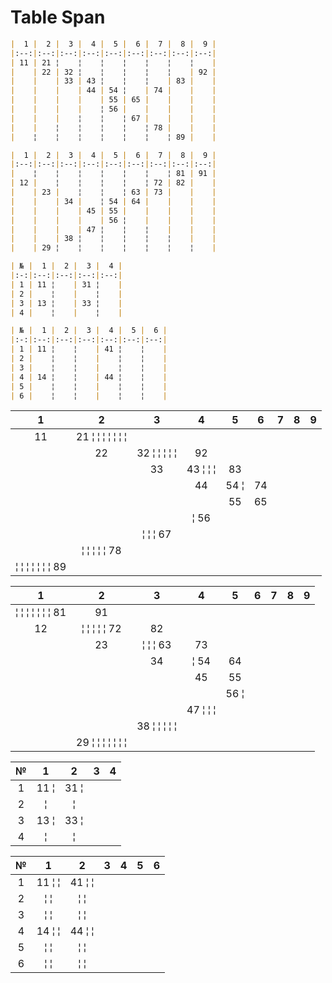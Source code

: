 # Table Span

```markdown
|  1 |  2 |  3 |  4 |  5 |  6 |  7 |  8 |  9 |
|:--:|:--:|:--:|:--:|:--:|:--:|:--:|:--:|:--:|
| 11 | 21 ¦    ¦    ¦    ¦    ¦    ¦    ¦    |
|    | 22 | 32 ¦    ¦    ¦    ¦    ¦    | 92 |
|    |    | 33 | 43 ¦    ¦    ¦    | 83 |    |
|    |    |    | 44 | 54 ¦    | 74 |    |    |
|    |    |    |    | 55 | 65 |    |    |    |
|    |    |    |    ¦ 56 |    |    |    |    |
|    |    |    ¦    ¦    ¦ 67 |    |    |    |
|    |    ¦    ¦    ¦    ¦    ¦ 78 |    |    |
|    ¦    ¦    ¦    ¦    ¦    ¦    ¦ 89 |    |

|  1 |  2 |  3 |  4 |  5 |  6 |  7 |  8 |  9 |
|:--:|:--:|:--:|:--:|:--:|:--:|:--:|:--:|:--:|
|    ¦    ¦    ¦    ¦    ¦    ¦    ¦ 81 | 91 |
| 12 |    ¦    ¦    ¦    ¦    ¦ 72 | 82 |    |
|    | 23 |    ¦    ¦    ¦ 63 | 73 |    |    |
|    |    | 34 |    ¦ 54 | 64 |    |    |    |
|    |    |    | 45 | 55 |    |    |    |    |
|    |    |    |    | 56 ¦    |    |    |    |
|    |    |    | 47 ¦    ¦    ¦    |    |    |
|    |    | 38 ¦    ¦    ¦    ¦    ¦    |    |
|    | 29 ¦    ¦    ¦    ¦    ¦    ¦    ¦    |

| № |  1 |  2 |  3 |  4 |
|:-:|:--:|:--:|:--:|:--:|
| 1 | 11 ¦    | 31 ¦    |
| 2 |    ¦    |    ¦    |
| 3 | 13 ¦    | 33 ¦    |
| 4 |    ¦    |    ¦    |

| № |  1 |  2 |  3 |  4 |  5 |  6 |
|:-:|:--:|:--:|:--:|:--:|:--:|:--:|
| 1 | 11 ¦    ¦    | 41 ¦    ¦    |
| 2 |    ¦    ¦    |    ¦    ¦    |
| 3 |    ¦    ¦    |    ¦    ¦    |
| 4 | 14 ¦    ¦    | 44 ¦    ¦    |
| 5 |    ¦    ¦    |    ¦    ¦    |
| 6 |    ¦    ¦    |    ¦    ¦    |
```

|  1 |  2 |  3 |  4 |  5 |  6 |  7 |  8 |  9 |
|:--:|:--:|:--:|:--:|:--:|:--:|:--:|:--:|:--:|
| 11 | 21 ¦    ¦    ¦    ¦    ¦    ¦    ¦    |
|    | 22 | 32 ¦    ¦    ¦    ¦    ¦    | 92 |
|    |    | 33 | 43 ¦    ¦    ¦    | 83 |    |
|    |    |    | 44 | 54 ¦    | 74 |    |    |
|    |    |    |    | 55 | 65 |    |    |    |
|    |    |    |    ¦ 56 |    |    |    |    |
|    |    |    ¦    ¦    ¦ 67 |    |    |    |
|    |    ¦    ¦    ¦    ¦    ¦ 78 |    |    |
|    ¦    ¦    ¦    ¦    ¦    ¦    ¦ 89 |    |

|  1 |  2 |  3 |  4 |  5 |  6 |  7 |  8 |  9 |
|:--:|:--:|:--:|:--:|:--:|:--:|:--:|:--:|:--:|
|    ¦    ¦    ¦    ¦    ¦    ¦    ¦ 81 | 91 |
| 12 |    ¦    ¦    ¦    ¦    ¦ 72 | 82 |    |
|    | 23 |    ¦    ¦    ¦ 63 | 73 |    |    |
|    |    | 34 |    ¦ 54 | 64 |    |    |    |
|    |    |    | 45 | 55 |    |    |    |    |
|    |    |    |    | 56 ¦    |    |    |    |
|    |    |    | 47 ¦    ¦    ¦    |    |    |
|    |    | 38 ¦    ¦    ¦    ¦    ¦    |    |
|    | 29 ¦    ¦    ¦    ¦    ¦    ¦    ¦    |

| № |  1 |  2 |  3 |  4 |
|:-:|:--:|:--:|:--:|:--:|
| 1 | 11 ¦    | 31 ¦    |
| 2 |    ¦    |    ¦    |
| 3 | 13 ¦    | 33 ¦    |
| 4 |    ¦    |    ¦    |

| № |  1 |  2 |  3 |  4 |  5 |  6 |
|:-:|:--:|:--:|:--:|:--:|:--:|:--:|
| 1 | 11 ¦    ¦    | 41 ¦    ¦    |
| 2 |    ¦    ¦    |    ¦    ¦    |
| 3 |    ¦    ¦    |    ¦    ¦    |
| 4 | 14 ¦    ¦    | 44 ¦    ¦    |
| 5 |    ¦    ¦    |    ¦    ¦    |
| 6 |    ¦    ¦    |    ¦    ¦    |
